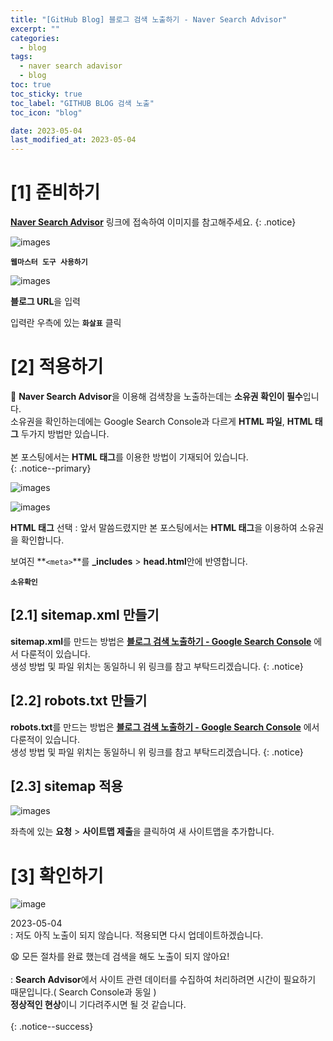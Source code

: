 ```yaml
---
title: "[GitHub Blog] 블로그 검색 노출하기 - Naver Search Advisor"
excerpt: ""
categories:
  - blog
tags:
  - naver search adavisor
  - blog
toc: true
toc_sticky: true
toc_label: "GITHUB BLOG 검색 노출"
toc_icon: "blog"

date: 2023-05-04
last_modified_at: 2023-05-04
---
```


# [1] 준비하기

[**Naver Search Advisor**](https://searchadvisor.naver.com/) 링크에 접속하여 이미지를 참고해주세요.
{: .notice}

![images](https://user-images.githubusercontent.com/131929869/236161346-571a1ad3-3b28-4db7-ba0f-2cb3a96b4dd5.png)

>
 **`웹마스터 도구 사용하기`**

![images](https://user-images.githubusercontent.com/131929869/236161354-f0405d40-56ba-4407-9251-9a011397e844.png)

>
 **블로그 URL**을 입력
>
 입력란 우측에 있는 **`화살표`** 클릭

# [2] 적용하기

📌 **Naver Search Advisor**을 이용해 검색창을 노출하는데는 **소유권 확인이 필수**입니다.<br>
소유권을 확인하는데에는 Google Search Console과 다르게 **HTML 파일**, **HTML 태그** 두가지 방법만 있습니다.<br><br>
본 포스팅에서는 **HTML 태그**를 이용한 방법이 기재되어 있습니다.<br>
{: .notice--primary}


![images](https://user-images.githubusercontent.com/131929869/236161357-81927872-3045-4e4a-b64c-c89d84ac5937.png)

![images](https://user-images.githubusercontent.com/131929869/236161359-50e9d3c2-15c7-4509-bc27-e0a87c6136f2.png)

>
  **HTML 태그** 선택
  : 앞서 말씀드렸지만 본 포스팅에서는 **HTML 태그**을 이용하여 소유권을 확인합니다.
>
  보여진 **`<meta>`**를 **_includes** > **head.html**안에 반영합니다.
  <script src="https://gist.github.com/kunheelib/5ac40b005315558419bb00baccd74295.js"></script>
>
  **`소유확인`**

## [2.1] sitemap.xml 만들기

**sitemap.xml**를 만드는 방법은 [**블로그 검색 노출하기 - Google Search Console**](https://kunheelib.github.io/blog/github-blog-search/#21-sitemapxml-%EB%A7%8C%EB%93%A4%EA%B8%B0) 에서 다룬적이 있습니다.<br>
생성 방법 및 파일 위치는 동일하니 위 링크를 참고 부탁드리겠습니다.
{: .notice}

## [2.2] robots.txt 만들기

**robots.txt**를 만드는 방법은 [**블로그 검색 노출하기 - Google Search Console**](https://kunheelib.github.io/blog/github-blog-search/#22-robotstxt-%EB%A7%8C%EB%93%A4%EA%B8%B0) 에서 다룬적이 있습니다.<br>
생성 방법 및 파일 위치는 동일하니 위 링크를 참고 부탁드리겠습니다.
{: .notice}

## [2.3] sitemap 적용

![images](https://user-images.githubusercontent.com/131929869/236161361-ffdeee0f-d204-4e30-8ff6-69498091e8ec.png)

>
 좌측에 있는 **요청** > **사이트맵 제출**을 클릭하여 새 사이트맵을 추가합니다.<br>

<!--
## [2.4] robots 검증

![images](https://user-images.githubusercontent.com/131929869/236161364-bec7dfa8-bf78-44ba-bc17-532e907ae7c5.png)

>
 좌측에 있는 **검증** > **robots.txt**을 클릭 후 **`수집요청`**을 클릭합니다.<br>
 : Naver의 경우 Google과 다르게 robots.txt의 
-->
# [3] 확인하기

![image](https://user-images.githubusercontent.com/131929869/236218212-e3334290-ce1e-4270-aaa1-1167cb49af62.png)

>
 2023-05-04<br>
  : 저도 아직 노출이 되지 않습니다. 적용되면 다시 업데이트하겠습니다.

😧 모든 절차를 완료 했는데 검색을 해도 노출이 되지 않아요!<br><br>
 : **Search Advisor**에서 사이트 관련 데이터를 수집하여 처리하려면 시간이 필요하기 때문입니다.( Search Console과 동일 )<br>
  **정상적인 현상**이니 기다려주시면 될 것 같습니다.<br><br>
{: .notice--success}